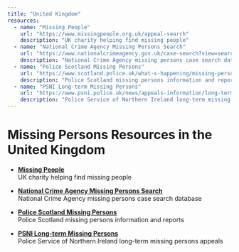 ```yaml
---
title: "United Kingdom"
resources:
  - name: "Missing People"
    url: "https://www.missingpeople.org.uk/appeal-search"
    description: "UK charity helping find missing people"
  - name: "National Crime Agency Missing Persons Search"
    url: "https://www.nationalcrimeagency.gov.uk/case-search?view=search&layout=ncacampaigntemplate:mpucasesearch&category_id=46&advanced_search_url=/case-search/case-advanced-search&menuarea=mpucasesearch&search_limit=12"
    description: "National Crime Agency missing persons case search database"
  - name: "Police Scotland Missing Persons"
    url: "https://www.scotland.police.uk/what-s-happening/missing-persons/"
    description: "Police Scotland missing persons information and reports"
  - name: "PSNI Long-term Missing Persons"
    url: "https://www.psni.police.uk/news/appeals-information/long-term-missing-persons"
    description: "Police Service of Northern Ireland long-term missing persons appeals"
---
```


# Missing Persons Resources in the United Kingdom

- **[Missing People](https://www.missingpeople.org.uk/appeal-search)**  
  UK charity helping find missing people

- **[National Crime Agency Missing Persons Search](https://www.nationalcrimeagency.gov.uk/case-search?view=search&layout=ncacampaigntemplate:mpucasesearch&category_id=46&advanced_search_url=/case-search/case-advanced-search&menuarea=mpucasesearch&search_limit=12)**  
  National Crime Agency missing persons case search database

- **[Police Scotland Missing Persons](https://www.scotland.police.uk/what-s-happening/missing-persons/)**  
  Police Scotland missing persons information and reports

- **[PSNI Long-term Missing Persons](https://www.psni.police.uk/news/appeals-information/long-term-missing-persons)**  
  Police Service of Northern Ireland long-term missing persons appeals
